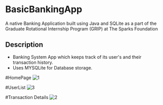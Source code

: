 # BasicBankingApp
A native Banking Application built using Java and SQLite as a part of the Graduate Rotational Internship Program (GRIP) at The Sparks Foundation
## Description
* Banking System App which keeps track of its user's and their transaction history.
* Uses MYSQLite for Database storage.

#HomePage
![1](https://user-images.githubusercontent.com/99556988/159171245-7a0c7465-771c-40b2-8505-978d510b4fce.jpg)

#UserList
![3](https://user-images.githubusercontent.com/99556988/159171308-55f3265a-cd86-41d4-84bc-281ac0ca9747.jpg)


#Transaction Details
![2](https://user-images.githubusercontent.com/99556988/159171253-9378ab9b-4547-4174-8734-3e927265fd29.jpg)
